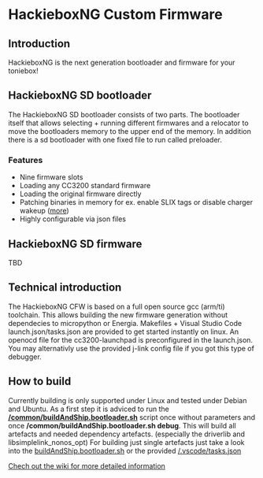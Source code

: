 # HackieboxNG Custom Firmware

## Introduction
HackieboxNG is the next generation bootloader and firmware for your toniebox!

## HackieboxNG SD bootloader
The HackieboxNG SD bootloader consists of two parts. The bootloader itself that allows selecting + running different firmwares and a relocator to move the bootloaders memory to the upper end of the memory. In addition there is a sd bootloader with one fixed file to run called preloader.

### Features
* Nine firmware slots
* Loading any CC3200 standard firmware
* Loading the original firmware directly
* Patching binaries in memory for ex. enable SLIX tags or disable charger wakeup ([more](https://github.com/toniebox-reverse-engineering/hackiebox_cfw_ng/wiki/OFWPatches))
* Highly configurable via json files

## HackieboxNG SD firmware
TBD

## Technical introduction
The HackieboxNG CFW is based on a full open source gcc (arm/ti) toolchain. This allows building the new firmware generation without dependecies to micropython or Energia.
Makefiles + Visual Studio Code launch.json/tasks.json are provided to get started instantly on linux.
An openocd file for the cc3200-launchpad is preconfigured in the launch.json. You may alternativly use the provided j-link config file if you got this type of debugger.

## How to build
Currently building is only supported under Linux and tested under Debian and Ubuntu.
As a first step it is adviced to run the
[**/common/buildAndShip.bootloader.sh**](https://github.com/toniebox-reverse-engineering/hackiebox_cfw_ng/blob/master/common/buildAndShip.bootloader.sh) script once without parameters and once **/common/buildAndShip.bootloader.sh debug**. This will build all artefacts and needed dependency artefacts. (especially the driverlib and libsimplelink_nonos_opt)
For building just single artefacts just take a look into the [buildAndShip.bootloader.sh](https://github.com/toniebox-reverse-engineering/hackiebox_cfw_ng/blob/master/common/buildAndShip.bootloader.sh) or the provided [/.vscode/tasks.json](https://github.com/toniebox-reverse-engineering/hackiebox_cfw_ng/blob/master/.vscode/tasks.json)

[Chech out the wiki for more detailed information](https://github.com/toniebox-reverse-engineering/hackiebox_cfw_ng/wiki)